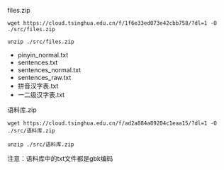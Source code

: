 files.zip

`wget https://cloud.tsinghua.edu.cn/f/1f6e33ed073e42cbb758/?dl=1 -O ./src/files.zip`

`unzip ./src/files.zip`

+ pinyin_normal.txt
+ sentences.txt
+ sentences_normal.txt
+ sentences_raw.txt
+ 拼音汉字表.txt
+ 一二级汉字表.txt

语料库.zip

`wget https://cloud.tsinghua.edu.cn/f/ad2a884a89204c1eaa15/?dl=1 -O ./src/语料库.zip`

`unzip ./src/语料库.zip`

注意：语料库中的txt文件都是gbk编码